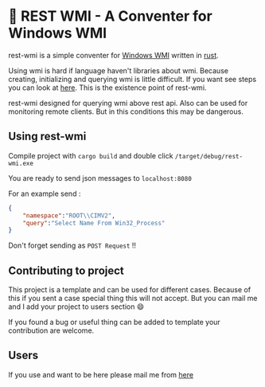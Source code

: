 # :milky_way: REST WMI - A Conventer for Windows WMI

rest-wmi is a simple conventer for [Windows WMI](https://docs.microsoft.com/en-us/windows/win32/wmisdk/about-wmi) written in [rust](https://www.rust-lang.org/).

Using wmi is hard if language haven't libraries about wmi. Because creating, initializing and querying wmi is little difficult. If you want see steps you can look at [here](https://docs.microsoft.com/en-us/windows/win32/wmisdk/developing-a-wmi-provider). This is the existence point of rest-wmi.

rest-wmi designed for querying wmi above rest api. Also can be used for monitoring remote clients. But in this conditions this may be dangerous.

## Using rest-wmi
Compile project with `cargo build` and double click `/target/debug/rest-wmi.exe`

You are ready to send json messages to `localhost:8080`

For an example send :

```json
{
    "namespace":"ROOT\\CIMV2",
    "query":"Select Name From Win32_Process"
}
```

Don't forget sending as `POST Request` !!

## Contributing to project
This project is a template and can be used for different cases. Because of this if you sent a case special thing this will not accept. But you can mail me and I add your project to users section :smile:

If you found a bug or useful thing can be added to template your contribution are welcome.

## Users 

If you use and want to be here please mail me from [here](mailto:yusufturhanp@gmail.com?Subject=I'm%20a%20rest-wmi%20user)
